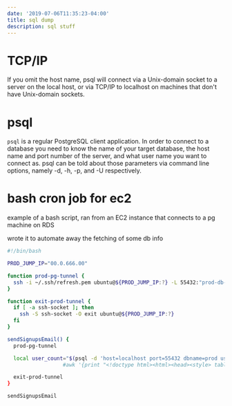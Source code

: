 ```yaml
---
date: '2019-07-06T11:35:23-04:00'
title: sql dump
description: sql stuff
---
```

# TCP/IP

If you omit the host name, psql will connect via a Unix-domain socket to a server on the local host, or via TCP/IP to localhost on machines that don't have Unix-domain sockets.

# psql

 `psql` is a regular PostgreSQL client application. In order to connect to a database you need to know the name of your target database, the host name and port number of the server, and what user name you want to connect as. psql can be told about those parameters via command line options, namely -d, -h, -p, and -U respectively.

# bash cron job for ec2

example of a bash script, ran from an EC2 instance that connects to a pg machine on RDS 

wrote it to automate away the fetching of some db info

```sh
#!/bin/bash

PROD_JUMP_IP="00.0.666.00"

function prod-pg-tunnel {
  ssh -i ~/.ssh/refresh.pem ubuntu@${PROD_JUMP_IP:?} -L 55432:"prod-db-rds.url-1.rds.amazonaws.com":5432 -M -S ssh-socket -fN
}

function exit-prod-tunnel {
  if [ -a ssh-socket ]; then
    ssh -S ssh-socket -O exit ubuntu@${PROD_JUMP_IP:?}
  fi
}

sendSignupsEmail() {
  prod-pg-tunnel

  local user_count="$(psql -d 'host=localhost port=55432 dbname=prod user=YsZlknN4OP4sJJPh' -c $'\COPY (SELECT count(*) FROM people where created_at > now() - interval \'1 day\') TO STDOUT' |
                  #awk '{print "<!doctype html><html><head><style> table,th,td{border:1px solid black; padding: 5px; text-align: left; border-collapse:collapse; font-family: Courier;}</style></head><p><strong>There were " $0 " signups today:</strong></p>";}')"

  exit-prod-tunnel
}

sendSignupsEmail
```
